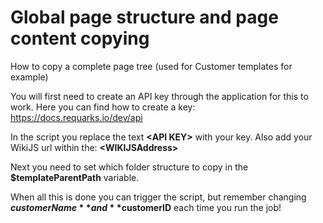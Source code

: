 # Global page structure and page content copying
How to copy a complete page tree (used for Customer templates for example)

You will first need to create an API key through the application for this to work.
Here you can find how to create a key: https://docs.requarks.io/dev/api

In the script you replace the text **\<API KEY>** with your key.
Also add your WikiJS url within the: **\<WIKIJSAddress>**

Next you need to set which folder structure to copy in the **$templateParentPath** variable.
  
When all this is done you can trigger the script, but remember changing **$customerName** and **$customerID** each time you run the job!
